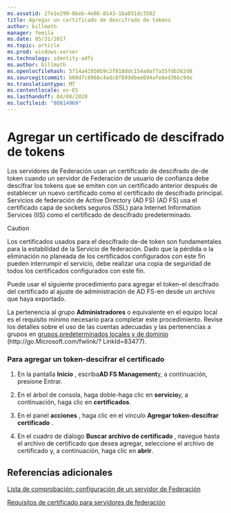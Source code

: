 ```yaml
---
ms.assetid: 27e1e299-0beb-4e86-8143-1ba031dc3502
title: Agregar un certificado de descifrado de tokens
author: billmath
manager: femila
ms.date: 05/31/2017
ms.topic: article
ms.prod: windows-server
ms.technology: identity-adfs
ms.author: billmath
ms.openlocfilehash: 5714a41950b9c2f818ddc154a9af7a55fdb362d8
ms.sourcegitcommit: b00d7c8968c4adc8f699dbee694afe6ed36bc9de
ms.translationtype: MT
ms.contentlocale: es-ES
ms.lasthandoff: 04/08/2020
ms.locfileid: "80814969"
---
```

# <a name="add-a-token-decrypting-certificate"></a>Agregar un certificado de descifrado de tokens

Los servidores de Federación usan un certificado de descifrado de\-de token cuando un servidor de Federación de usuario de confianza debe descifrar los tokens que se emiten con un certificado anterior después de establecer un nuevo certificado como el certificado de descifrado principal. Servicios de federación de Active Directory (AD FS) \(AD FS\) usa el certificado capa de sockets seguros \(SSL\) para Internet Information Services \(IIS\) como el certificado de descifrado predeterminado.  
  
> [!CAUTION]  
> Los certificados usados para el descifrado de\-de token son fundamentales para la estabilidad de la Servicio de federación. Dado que la pérdida o la eliminación no planeada de los certificados configurados con este fin pueden interrumpir el servicio, debe realizar una copia de seguridad de todos los certificados configurados con este fin.  
  
Puede usar el siguiente procedimiento para agregar el token\-el descifrado del certificado al ajuste de administración de AD FS\-en desde un archivo que haya exportado.  
  
La pertenencia al grupo **Administradores** o equivalente en el equipo local es el requisito mínimo necesario para completar este procedimiento.  Revise los detalles sobre el uso de las cuentas adecuadas y las pertenencias a grupos en [grupos predeterminados locales y de dominio](https://go.microsoft.com/fwlink/?LinkId=83477) \(http:\/\/go.Microsoft.com\/fwlink\/? LinkId\=83477\).   
  
### <a name="to-add-a-token-decrypting-certificate"></a>Para agregar un token\-descifrar el certificado  
  
1.  En la pantalla **Inicio** , escriba**AD FS Management**y, a continuación, presione Entrar.  
  
2.  En el árbol de consola, haga doble\-haga clic en **servicio**y, a continuación, haga clic en **certificados**.  
  
3.  En el panel **acciones** , haga clic en el vínculo **Agregar token\-descifrar certificado** .  
  
4.  En el cuadro de diálogo **Buscar archivo de certificado** , navegue hasta el archivo de certificado que desea agregar, seleccione el archivo de certificado y, a continuación, haga clic en **abrir**.  
  
## <a name="additional-references"></a>Referencias adicionales  
[Lista de comprobación: configuración de un servidor de Federación](Checklist--Setting-Up-a-Federation-Server.md)  
  
[Requisitos de certificado para servidores de federación](https://technet.microsoft.com/library/dd807040.aspx)  
  

